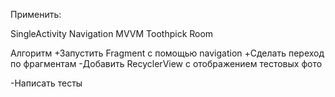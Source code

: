 Применить:

SingleActivity
Navigation
MVVM
Toothpick
Room

Алгоритм
+Запустить Fragment с помощью navigation
+Сделать переход по фрагментам
-Добавить RecyclerView с отображением тестовых фото


-Написать тесты
